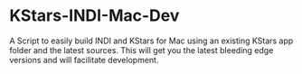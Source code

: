 # KStars-INDI-Mac-Dev
A Script to easily build INDI and KStars for Mac using an existing KStars app folder and the latest sources.  This will get you the latest bleeding edge versions and will facilitate development.
